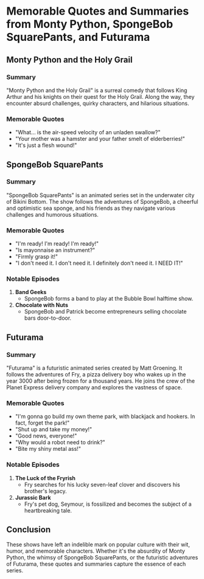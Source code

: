 # Memorable Quotes and Summaries from Monty Python, SpongeBob SquarePants, and Futurama

## Monty Python and the Holy Grail

### Summary

"Monty Python and the Holy Grail" is a surreal comedy that follows King Arthur and his knights on their quest for the Holy Grail. Along the way, they encounter absurd challenges, quirky characters, and hilarious situations.

### Memorable Quotes

- "What... is the air-speed velocity of an unladen swallow?"
- "Your mother was a hamster and your father smelt of elderberries!"
- "It's just a flesh wound!"

## SpongeBob SquarePants

### Summary

"SpongeBob SquarePants" is an animated series set in the underwater city of Bikini Bottom. The show follows the adventures of SpongeBob, a cheerful and optimistic sea sponge, and his friends as they navigate various challenges and humorous situations.

### Memorable Quotes

- "I'm ready! I'm ready! I'm ready!"
- "Is mayonnaise an instrument?"
- "Firmly grasp it!"
- "I don't need it. I don't need it. I definitely don't need it. I NEED IT!"

### Notable Episodes

1. **Band Geeks**
   - SpongeBob forms a band to play at the Bubble Bowl halftime show.
2. **Chocolate with Nuts**
   - SpongeBob and Patrick become entrepreneurs selling chocolate bars door-to-door.

## Futurama

### Summary

"Futurama" is a futuristic animated series created by Matt Groening. It follows the adventures of Fry, a pizza delivery boy who wakes up in the year 3000 after being frozen for a thousand years. He joins the crew of the Planet Express delivery company and explores the vastness of space.

### Memorable Quotes

- "I'm gonna go build my own theme park, with blackjack and hookers. In fact, forget the park!"
- "Shut up and take my money!"
- "Good news, everyone!"
- "Why would a robot need to drink?"
- "Bite my shiny metal ass!"

### Notable Episodes

1. **The Luck of the Fryrish**
   - Fry searches for his lucky seven-leaf clover and discovers his brother's legacy.
2. **Jurassic Bark**
   - Fry's pet dog, Seymour, is fossilized and becomes the subject of a heartbreaking tale.

## Conclusion

These shows have left an indelible mark on popular culture with their wit, humor, and memorable characters. Whether it's the absurdity of Monty Python, the whimsy of SpongeBob SquarePants, or the futuristic adventures of Futurama, these quotes and summaries capture the essence of each series.


